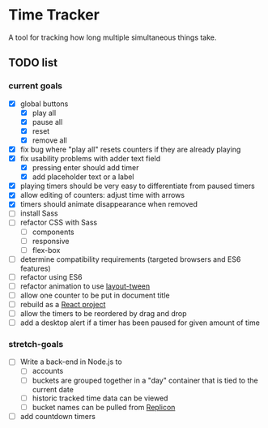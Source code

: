 # Time Tracker

A tool for tracking how long multiple simultaneous things take.

## TODO list

### current goals
* [x] global buttons
	* [x] play all
	* [x] pause all
	* [x] reset
	* [x] remove all
* [x] fix bug where "play all" resets counters if they are already playing
* [x] fix usability problems with adder text field 
	* [x] pressing enter should add timer
	* [x] add placeholder text or a label
* [x] playing timers should be very easy to differentiate from paused timers
* [x] allow editing of counters: adjust time with arrows
* [x] timers should animate disappearance when removed
* [ ] install Sass
* [ ] refactor CSS with Sass
	* [ ] components
	* [ ] responsive
	* [ ] flex-box
* [ ] determine compatibility requirements (targeted browsers and ES6 features)
* [ ] refactor using ES6
* [ ] refactor animation to use [layout-tween](https://www.npmjs.com/package/layout-tween)
* [ ] allow one counter to be put in document title
* [ ] rebuild as a [React project](https://github.com/mitchellDunaway/time-tracker)
* [ ] allow the timers to be reordered by drag and drop
* [ ] add a desktop alert if a timer has been paused for given amount of time

### stretch-goals
* [ ] Write a back-end in Node.js to
	* [ ] accounts
	* [ ] buckets are grouped together in a "day" container that is tied to the current date
	* [ ] historic tracked time data can be viewed
	* [ ] bucket names can be pulled from [Replicon](https://www.replicon.com/help-center/developers/)
* [ ] add countdown timers